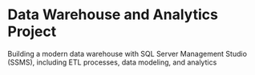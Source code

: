 # Data Warehouse and Analytics Project
Building a modern data warehouse with SQL Server Management Studio (SSMS), including ETL processes, data modeling, and analytics
